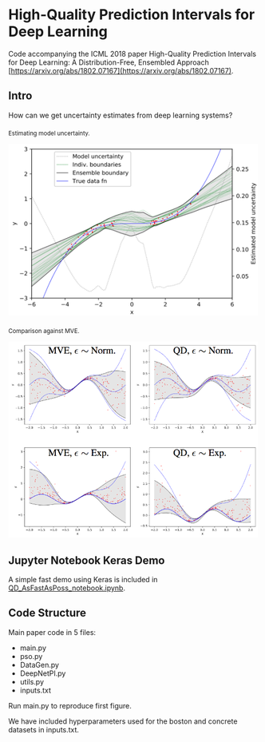 # High-Quality Prediction Intervals for Deep Learning

Code accompanying the ICML 2018 paper High-Quality Prediction Intervals for Deep Learning: A Distribution-Free, Ensembled Approach [https://arxiv.org/abs/1802.07167](https://arxiv.org/abs/1802.07167).


## Intro

How can we get uncertainty estimates from deep learning systems? 

<sub> Estimating model uncertainty. </sub>

<img width="500" src="images/intro_model_unc.png">

<sub> Comparison against MVE.</sub>

<img width="500" src="images/intro_4_grid.png">



## Jupyter Notebook Keras Demo

A simple fast demo using Keras is included in [QD_AsFastAsPoss_notebook.ipynb](QD_AsFastAsPoss_notebook.ipynb).


## Code Structure

Main paper code in 5 files:

* main.py
* pso.py
* DataGen.py
* DeepNetPI.py
* utils.py
* inputs.txt

Run main.py to reproduce first figure.

We have included hyperparameters used for the boston and concrete datasets in inputs.txt.





